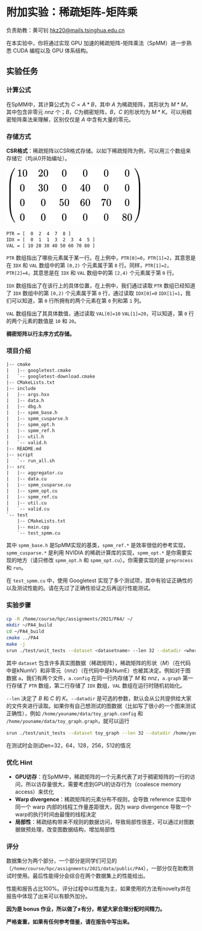 # 附加实验：稀疏矩阵-矩阵乘

负责助教：黄可钊 hkz20@mails.tsinghua.edu.cn

在本实验中，你将通过实现 GPU 加速的稀疏矩阵-矩阵乘法（SpMM）进一步熟悉 CUDA 编程以及 GPU 体系结构。

## 实验任务

### 计算公式

在SpMM中，其计算公式为 $C = A*B$，其中 $A$ 为稀疏矩阵，其形状为 $M * M$，其中包含非零元 $nnz$ 个；$B$，$C$为稠密矩阵，$B，C$ 的形状均为 $M * K$。可以用稠密矩阵乘法来理解，区别仅仅是 $A$ 中含有大量的零元。

### 存储方式

**CSR格式**：稀疏矩阵以CSR格式存储。以如下稀疏矩阵为例，可以用三个数组来存储它（均从0开始编址）。

![稀疏矩阵例子](./fig/bonus/sparse_mat.svg)

```
PTR = [  0  2  4  7  8 ]
IDX = [  0  1  1  3  2  3  4  5 ]   
VAL = [ 10 20 30 40 50 60 70 80 ]
```

`PTR` 数组指出了哪些元素属于某一行。在上例中，`PTR[0]=0`，`PTR[1]=2`，其意思是在 `IDX` 和 `VAL` 数组中的第 `[0,2)` 个元素属于第 `0` 行。同样，`PTR[1]=2`，`PTR[2]=4`，其意思是在 `IDX` 和 `VAL` 数组中的第 `[2,4)` 个元素属于第 `0` 行。

`IDX` 数组指出了在该行上的具体位置，在上例中，我们通过读取 `PTR` 数组已经知道了 `IDX` 数组中的第 `[0,2)` 个元素属于第 `0` 行，通过读取 `IDX[0]=0` `IDX[1]=1`，我们可以知道，第 `0` 行所拥有的两个元素在第 `0` 列和第 `1` 列。

`VAL` 数组指出了其具体数值，通过读取 `VAL[0]=10` `VAL[1]=20`，可以知道，第 `0` 行的两个元素的数值是 `10` 和 `20`。

**稠密矩阵以行主序方式存储。**

### 项目介绍

```
|-- cmake
|   |-- googletest.cmake
|   `-- googletest-download.cmake
|-- CMakeLists.txt
|-- include
|   |-- args.hxx
|   |-- data.h
|   |-- dbg.h
|   |-- spmm_base.h
|   |-- spmm_cusparse.h
|   |-- spmm_opt.h
|   |-- spmm_ref.h
|   |-- util.h
|   `-- valid.h
|-- README.md
|-- script
|   `-- run_all.sh
|-- src
|   |-- aggregator.cu
|   |-- data.cu
|   |-- spmm_cusparse.cu
|   |-- spmm_opt.cu
|   |-- spmm_ref.cu
|   |-- util.cu
|   `-- valid.cu
`-- test
    |-- CMakeLists.txt
    |-- main.cpp
    `-- test_spmm.cu
```

其中 `spmm_base.h` 是SpMM实现的基类，`spmm_ref.*` 是效率很低的参考实现，`spmm_cusparse.*` 是利用 NVIDIA 的稀疏计算库的实现，`spmm_opt.*` 是你需要实现的地方（请只修改 `spmm_opt.h` 和 `spmm_opt.cu`）。你需要实现的是 `preprocess` 和 `run`。

在 `test_spmm.cu` 中，使用 Googletest 实现了多个测试项，其中有验证正确性的以及测试性能的。请在先过了正确性验证之后再运行性能测试。

### 实验步骤

```bash
cp -R /home/course/hpc/assignments/2021/PA4/ ~/
mkdir ~/PA4_build
cd ~/PA4_build
cmake ../PA4
make -j
srun ./test/unit_tests --dataset <datasetname> --len 32 --datadir <where you put your data, optional> 
```

其中 `dataset` 包含许多真实图数据（稀疏矩阵），稀疏矩阵的形状（$M$）（在代码中是kNumV）和非零元（$nnz$）（在代码中是kNumE）也被其决定。例如对于图数据 `a`，我们有两个文件，`a.config` 在同一行内存储了 $M$ 和 $nnz$，`a.graph` 第一行存储了 `PTR` 数组，第二行存储了 `IDX` 数组，`VAL` 数组在运行时随机初始化。

`--len` 决定了 $B$ 和 $C$ 的 $K$。`--datadir` 是可选的参数，默认会从公共提供给大家的文件夹进行读取。如果你有自己想测试的图数据（比如写了很小的一个图来测试正确性），例如 `/home/youname/data/toy_graph.config` 和 `/home/youname/data/toy_graph.graph`，就可以运行

```bash
srun ./test/unit_tests --dataset toy_graph --len 32 --datadir /home/yourname/data/
```

在测试时会测试len=32，64，128，256，512的情况

### 优化 Hint

* **GPU访存**：在SpMM中，稀疏矩阵的一个元素代表了对于稠密矩阵的一行的访问，所以访存量很大，需要考虑到GPU的访存行为（coalesce memory access）来优化
* **Warp divergence**：稀疏矩阵的元素分布不规则，会导致 reference 实现中同一个 warp 内部的线程工作量差距很大，因为 warp divergence 导致一个warp的执行时间由最慢的线程决定
* **局部性**：稀疏结构带来不规则的数据访问，导致局部性很差，可以通过对图数据做预处理，改变图数据结构，增加局部性

### 评分

数据集分为两个部分，一个部分是同学们可见的（`/home/course/hpc/assignments/2021/data/public/PA4`），一部分仅在助教测试时使用。最后性能得分会综合在两个数据集上的性能给出。

性能和报告占比100%。评分过程中以性能为主，如果使用的方法有novelty并在报告中体现了出来可以有额外加分。

**因为是 bonus 作业，所以做了≠有分，希望大家合理分配时间精力。**

**严格查重，如果有任何参考借鉴，请在报告中写出来。**

